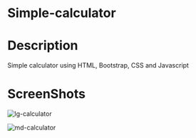 # Simple-calculator

# Description
Simple calculator using HTML, Bootstrap, CSS and Javascript

# ScreenShots

![lg-calculator](https://user-images.githubusercontent.com/102892250/192706413-bccbe4b5-1ff4-4ea7-897f-9d103ebadbb1.png)


![md-calculator](https://user-images.githubusercontent.com/102892250/192706444-e2284d12-8ec4-4937-85ea-a408bfae24f2.png)
